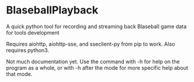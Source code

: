 # BlaseballPlayback
A quick python tool for recording and streaming back Blaseball game data for tools development

Requires aiohttp, aiohttp-sse, and sseclient-py from pip to work. Also requires python3.

Not much documentation yet. Use the command with -h for help on the program as a whole, or with -h after the mode for more specific help about that mode.